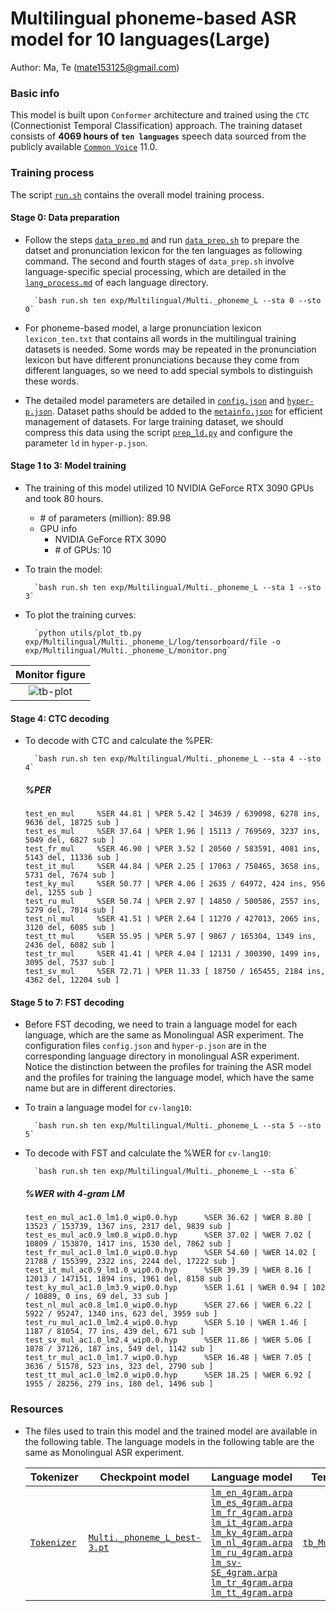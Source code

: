 # Multilingual phoneme-based ASR model for 10 languages(Large)
Author: Ma, Te (mate153125@gmail.com)
### Basic info

This model is built upon `Conformer` architecture and trained using the `CTC` (Connectionist Temporal Classification) approach. The training dataset consists of __4069 hours of `ten languages`__ speech data sourced from the publicly available [`Common Voice`](https://commonvoice.mozilla.org/) 11.0. 


### Training process

The script [`run.sh`](../../../run.sh) contains the overall model training process.

#### Stage 0: Data preparation
* Follow the steps [`data_prep.md`](../../../local/data_prep.md) and run [`data_prep.sh`](../../../local/data_prep.sh) to prepare the datset and pronunciation lexicon for the ten languages as following command. The second and fourth stages of `data_prep.sh` involve language-specific special processing, which are detailed in the [`lang_process.md`](../../../lang-process/) of each language directory.

        `bash run.sh ten exp/Multilingual/Multi._phoneme_L --sta 0 --sto 0`

* For phoneme-based model, a large pronunciation lexicon `lexicon_ten.txt` that contains all words in the multilingual training datasets is needed. Some words may be repeated in the pronunciation lexicon but have different pronunciations because they come from different languages, so we need to add special symbols to distinguish these words.  
* The detailed model parameters are detailed in [`config.json`](config.json) and [`hyper-p.json`](hyper-p.json). Dataset paths should be added to the [`metainfo.json`](../../../data/metainfo.json) for efficient management of datasets. For large training dataset, we should compress this data using the script [`prep_ld.py`](../../../local/tools/prep_ld.py) and configure the parameter `ld` in `hyper-p.json`.

#### Stage 1 to 3: Model training
* The training of this model utilized 10 NVIDIA GeForce RTX 3090 GPUs and took 80 hours.
  * \# of parameters (million): 89.98
  * GPU info
    * NVIDIA GeForce RTX 3090
    * \# of GPUs: 10
  
* To train the model:

        `bash run.sh ten exp/Multilingual/Multi._phoneme_L --sta 1 --sto 3`
* To plot the training curves:

        `python utils/plot_tb.py exp/Multilingual/Multi._phoneme_L/log/tensorboard/file -o exp/Multilingual/Multi._phoneme_L/monitor.png`

|     Monitor figure    |
|:-----------------------:|
|![tb-plot](./monitor.png)|

#### Stage 4: CTC decoding
* To decode with CTC and calculate the %PER:

        `bash run.sh ten exp/Multilingual/Multi._phoneme_L --sta 4 --sto 4`

    ##### %PER
    ```
    test_en_mul     %SER 44.81 | %PER 5.42 [ 34639 / 639098, 6278 ins, 9636 del, 18725 sub ]
    test_es_mul     %SER 37.64 | %PER 1.96 [ 15113 / 769569, 3237 ins, 5049 del, 6827 sub ]
    test_fr_mul     %SER 46.90 | %PER 3.52 [ 20560 / 583591, 4081 ins, 5143 del, 11336 sub ]
    test_it_mul     %SER 44.84 | %PER 2.25 [ 17063 / 758465, 3658 ins, 5731 del, 7674 sub ]
    test_ky_mul     %SER 50.77 | %PER 4.06 [ 2635 / 64972, 424 ins, 956 del, 1255 sub ]
    test_ru_mul     %SER 50.74 | %PER 2.97 [ 14850 / 500586, 2557 ins, 5279 del, 7014 sub ]
    test_nl_mul     %SER 41.51 | %PER 2.64 [ 11270 / 427013, 2065 ins, 3120 del, 6085 sub ]
    test_tt_mul     %SER 55.95 | %PER 5.97 [ 9867 / 165304, 1349 ins, 2436 del, 6082 sub ]
    test_tr_mul     %SER 41.41 | %PER 4.04 [ 12131 / 300390, 1499 ins, 3095 del, 7537 sub ]
    test_sv_mul     %SER 72.71 | %PER 11.33 [ 18750 / 165455, 2184 ins, 4362 del, 12204 sub ]
    ```

#### Stage 5 to 7: FST decoding
* Before FST decoding, we need to train a language model for each language, which are the same as Monolingual ASR experiment. The configuration files `config.json` and `hyper-p.json` are in the corresponding language directory in monolingual ASR experiment. Notice the distinction between the profiles for training the ASR model and the profiles for training the language model, which have the same name but are in different directories.
* To train a language model for `cv-lang10`:

        `bash run.sh ten exp/Multilingual/Multi._phoneme_L --sta 5 --sto 5`

* To decode with FST and calculate the %WER for `cv-lang10`:

        `bash run.sh ten exp/Multilingual/Multi._phoneme_L --sta 6`

    ##### %WER with 4-gram LM
    ```
    test_en_mul_ac1.0_lm1.0_wip0.0.hyp      %SER 36.62 | %WER 8.80 [ 13523 / 153739, 1367 ins, 2317 del, 9839 sub ]
    test_es_mul_ac0.9_lm0.8_wip0.0.hyp      %SER 37.02 | %WER 7.02 [ 10809 / 153870, 1417 ins, 1530 del, 7862 sub ]
    test_fr_mul_ac1.0_lm1.0_wip0.0.hyp      %SER 54.60 | %WER 14.02 [ 21788 / 155399, 2322 ins, 2244 del, 17222 sub ]
    test_it_mul_ac0.9_lm1.0_wip0.0.hyp      %SER 39.39 | %WER 8.16 [ 12013 / 147151, 1894 ins, 1961 del, 8158 sub ]
    test_ky_mul_ac1.0_lm3.9_wip0.0.hyp      %SER 1.61 | %WER 0.94 [ 102 / 10889, 0 ins, 69 del, 33 sub ]
    test_nl_mul_ac0.8_lm1.0_wip0.0.hyp      %SER 27.66 | %WER 6.22 [ 5922 / 95247, 1340 ins, 623 del, 3959 sub ]
    test_ru_mul_ac1.0_lm2.4_wip0.0.hyp      %SER 5.10 | %WER 1.46 [ 1187 / 81054, 77 ins, 439 del, 671 sub ]
    test_sv_mul_ac1.0_lm2.4_wip0.0.hyp      %SER 11.86 | %WER 5.06 [ 1878 / 37126, 187 ins, 549 del, 1142 sub ]
    test_tr_mul_ac1.0_lm1.7_wip0.0.hyp      %SER 16.48 | %WER 7.05 [ 3636 / 51578, 523 ins, 323 del, 2790 sub ]
    test_tt_mul_ac1.0_lm2.0_wip0.0.hyp      %SER 18.25 | %WER 6.92 [ 1955 / 28256, 279 ins, 180 del, 1496 sub ]
    ```

### Resources
* The files used to train this model and the trained model are available in the following table. The language models in the following table are the same as Monolingual ASR experiment.

    | Tokenizer | Checkpoint model | Language model | Tensorboard log |
    | ----------- | ----------- | ----------- | ----------- |
    | [`Tokenizer`](http://cat-ckpt.oss-cn-beijing.aliyuncs.com/cat-multilingual/cv-lang10/dict/Multi._phoneme/tokenizer_mul10.tknz?OSSAccessKeyId=LTAI5tF9KeigLW4UoLbK9vnJ&Expires=2064643800&Signature=l5orP4V1YtUsK%2BtxfZ3y7Kuh20Q%3D) | [`Multi._phoneme_L_best-3.pt`](http://cat-ckpt.oss-cn-beijing.aliyuncs.com/cat-multilingual/cv-lang10/exp/Multi._phoneme_L/Multi._phoneme_L_best-3.pt?OSSAccessKeyId=LTAI5tF9KeigLW4UoLbK9vnJ&Expires=2064644138&Signature=jfifU4G5jH%2FMkRvvuJMeTF9KGc8%3D) | [`lm_en_4gram.arpa`](https://cat-ckpt.oss-cn-beijing.aliyuncs.com/cat-multilingual/cv-lang10/exp/en/lm_en_4gram.arpa) [`lm_es_4gram.arpa`](https://cat-ckpt.oss-cn-beijing.aliyuncs.com/cat-multilingual/cv-lang10/exp/es/lm_es_4gram.arpa) [`lm_fr_4gram.arpa`](https://cat-ckpt.oss-cn-beijing.aliyuncs.com/cat-multilingual/cv-lang10/exp/fr/lm_fr_4gram.arpa) [`lm_it_4gram.arpa`](https://cat-ckpt.oss-cn-beijing.aliyuncs.com/cat-multilingual/cv-lang10/exp/it/lm_it_4gram.arpa) [`lm_ky_4gram.arpa`](https://cat-ckpt.oss-cn-beijing.aliyuncs.com/cat-multilingual/cv-lang10/exp/ky/lm_ky_4gram.arpa) [`lm_nl_4gram.arpa`](https://cat-ckpt.oss-cn-beijing.aliyuncs.com/cat-multilingual/cv-lang10/exp/nl/lm_nl_4gram.arpa) [`lm_ru_4gram.arpa`](https://cat-ckpt.oss-cn-beijing.aliyuncs.com/cat-multilingual/cv-lang10/exp/ru/lm_ru_4gram.arpa) [`lm_sv-SE_4gram.arpa`](https://cat-ckpt.oss-cn-beijing.aliyuncs.com/cat-multilingual/cv-lang10/exp/sv-SE/lm_sv-SE_4gram.arpa) [`lm_tr_4gram.arpa`](https://cat-ckpt.oss-cn-beijing.aliyuncs.com/cat-multilingual/cv-lang10/exp/tr/lm_tr_4gram.arpa) [`lm_tt_4gram.arpa`](https://cat-ckpt.oss-cn-beijing.aliyuncs.com/cat-multilingual/cv-lang10/exp/tt/lm_tt_4gram.arpa) | [`tb_Multi._phoneme_L`](https://cat-ckpt.oss-cn-beijing.aliyuncs.com/cat-multilingual/cv-lang10/exp/Multi._phoneme_L/tb_Multi._phoneme_L.tar.gz) |